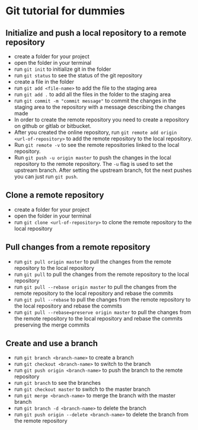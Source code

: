 # Git tutorial for dummies

## Initialize and push a local repository to a remote repository

- create a folder for your project
- open the folder in your terminal
- run `git init` to initialize git in the folder
- run `git status` to see the status of the git repository
- create a file in the folder
- run `git add <file-name>` to add the file to the staging area
- run `git add .` to add all the files in the folder to the staging area
- run `git commit -m "commit message"` to commit the changes in the staging area to the repository with a message describing the changes made
- In order to create the remote repository you need to create a repository on github or gitlab or bitbucket.
- After you created the online repository, run `git remote add origin <url-of-repository>` to add the remote repository to the local repository.
- Run `git remote -v` to see the remote repositories linked to the local repository.
- Run `git push -u origin master` to push the changes in the local repository to the remote repository. The `-u` flag is used to set the upstream branch. After setting the upstream branch, fot the next pushes you can just run `git push`.

## Clone a remote repository

- create a folder for your project
- open the folder in your terminal
- run `git clone <url-of-repository>` to clone the remote repository to the local repository

## Pull changes from a remote repository

- run `git pull origin master` to pull the changes from the remote repository to the local repository
- run `git pull` to pull the changes from the remote repository to the local repository
- run `git pull --rebase origin master` to pull the changes from the remote repository to the local repository and rebase the commits
- run `git pull --rebase` to pull the changes from the remote repository to the local repository and rebase the commits
- run `git pull --rebase=preserve origin master` to pull the changes from the remote repository to the local repository and rebase the commits preserving the merge commits

## Create and use a branch

- run `git branch <branch-name>` to create a branch
- run `git checkout <branch-name>` to switch to the branch
- run `git push origin <branch-name>` to push the branch to the remote repository
- run `git branch` to see the branches
- run `git checkout master` to switch to the master branch
- run `git merge <branch-name>` to merge the branch with the master branch
- run `git branch -d <branch-name>` to delete the branch
- run `git push origin --delete <branch-name>` to delete the branch from the remote repository
